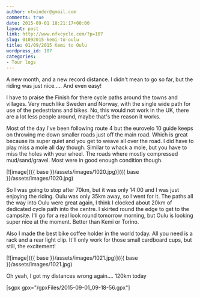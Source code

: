 ```yaml
---
author: ntwinder@gmail.com
comments: true
date: 2015-09-01 18:21:17+00:00
layout: post
link: http://www.nfxcycle.com/?p=107
slug: 01092015-kemi-to-oulu
title: 01/09/2015 Kemi to Oulu
wordpress_id: 107
categories:
- Tour logs
---
```


A new month, and a new record distance. I didn't mean to go so far, but the riding was just nice..... And even easy! 

I have to praise the Finish for there cycle paths around the towns and villages. Very much like Sweden and Norway, with the single wide path for use of the pedestrians and bikes. No, this would not work in the UK, there are a lot less people around, maybe that's the reason it works. 

Most of the day I've been following route 4 but the eurovelo 10 guide keeps on throwing me down smaller roads just off the main road. Which is great because its super quiet and you get to weave all over the road. I did have to play miss a mole all day though. Similar to whack a mole, but you have to miss the holes with your wheel. The roads where mostly compressed mud/sand/gravel. Most were in good enough condition though. 


[![image]({{ base }}/assets/images/1020.jpg)]({{ base }}/assets/images/1020.jpg)



So I was going to stop after 70km, but it was only 14:00 and I was just enjoying the riding. Oulu was only 35km away, so I went for it. The paths all the way into Oulu were great again, I think I clocked about 20km of dedicated cycle path into the centre. I skirted round the edge to get to the campsite. I'll go for a real look round tomorrow morning, but Oulu is looking super nice at the moment. Better than Kemi or Torino.

Also I made the best bike coffee holder in the world today. All you need is a rack and a rear light clip. It'll only work for those small cardboard cups, but still, the excitement!


[![image]({{ base }}/assets/images/1021.jpg)]({{ base }}/assets/images/1021.jpg)



Oh yeah, I got my distances wrong again.... 120km today

[sgpx gpx="/gpxFiles/2015-09-01_09-18-56.gpx"]
